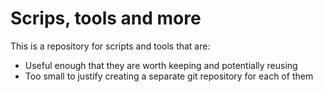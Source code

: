 Scrips, tools and more
======================

This is a repository for scripts and tools that are:

* Useful enough that they are worth keeping and potentially reusing
* Too small to justify creating a separate git repository for each of them
